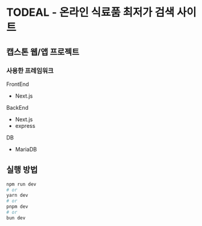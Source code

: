 # TODEAL - 온라인 식료품 최저가 검색 사이트

## 캡스톤 웹/앱 프로젝트

### 사용한 프레임워크

FrontEnd
- Next.js

BackEnd
- Next.js
- express

DB</br>
- MariaDB


## 실행 방법
```bash
npm run dev
# or
yarn dev
# or
pnpm dev
# or
bun dev
```
